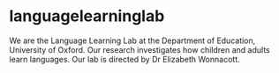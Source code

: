 # languagelearninglab
We are the Language Learning Lab at the Department of Education, University of Oxford. Our research investigates how children and adults learn languages. Our lab is directed by Dr Elizabeth Wonnacott.
